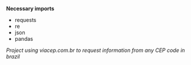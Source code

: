 **Necessary imports**
  - requests
  - re
  - json
  - pandas


*Project using viacep.com.br to request information from any CEP code in brazil*
